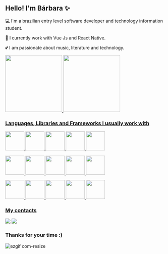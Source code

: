 ## Hello! I'm Bárbara :sparkles:
:computer:  I'm a brazilian entry level software developer and technology information student.

:scroll: I currently work with Vue Js and React Native.

:two_hearts: I am passionate about music, literature and technology.

<a href="https://github.com/barbara-teresa-toledo">
<img height="180em" src="https://github-readme-stats.vercel.app/api/top-langs/?username=barbara-teresa-toledo&hide_progress=true&langs_count=8&theme=buefy&bg_color=45,780E35,00116B&title_color=fefefe&text_color=fefefe&icon_color=fefefe"/>
<img height="180em" src="https://github-readme-stats.vercel.app/api?username=barbara-teresa-toledo&show_icons=true&theme=buefy&bg_color=45,780E35,00116B&title_color=fefefe&text_color=fefefe&icon_color=fefefe&include_all_commits=true&count_private=true"/>

### Languages, Libraries and Frameworks I usually work with
<img src="https://cdn.jsdelivr.net/gh/devicons/devicon/icons/html5/html5-original.svg" width="60" height="60" /> <img src="https://cdn.jsdelivr.net/gh/devicons/devicon/icons/css3/css3-original.svg" width="60" height="60" /> <img src="https://cdn.jsdelivr.net/gh/devicons/devicon/icons/javascript/javascript-original.svg" width="60" height="60"/> <img src="https://cdn.jsdelivr.net/gh/devicons/devicon/icons/typescript/typescript-plain.svg" width="60" height="60"/> <img src="https://cdn.jsdelivr.net/gh/devicons/devicon/icons/php/php-original.svg" width="60" height="60" /> 
  
<img src="https://cdn.jsdelivr.net/gh/devicons/devicon/icons/laravel/laravel-plain-wordmark.svg" width="60" height="60" /> <img src="https://cdn.jsdelivr.net/gh/devicons/devicon/icons/nodejs/nodejs-original.svg" width="60" height="60" /> <img src="https://cdn.jsdelivr.net/gh/devicons/devicon/icons/nestjs/nestjs-plain.svg" width="60" height="60" /> <img src="https://cdn.jsdelivr.net/gh/devicons/devicon/icons/vuejs/vuejs-original.svg" width="60" height="60"/> <img src="https://cdn.jsdelivr.net/gh/devicons/devicon/icons/react/react-original.svg" width="60" height="60" />

<img src="https://cdn.jsdelivr.net/gh/devicons/devicon/icons/jquery/jquery-plain-wordmark.svg" width="60" height="60"/> <img src="https://cdn.jsdelivr.net/gh/devicons/devicon/icons/tailwindcss/tailwindcss-plain.svg" width="60" height="60"/> <img src="https://cdn.jsdelivr.net/gh/devicons/devicon/icons/bootstrap/bootstrap-original.svg" width="60" height="60" /> <img src="https://cdn.jsdelivr.net/gh/devicons/devicon/icons/figma/figma-original.svg" width="60" height="60"/> <img src="https://cdn.jsdelivr.net/gh/devicons/devicon/icons/canva/canva-original.svg" width="60" height="60"/> 

          
### My contacts
<a href="https://www.linkedin.com/in/barbara-teresa-toledo" target="_blank"><img src="https://img.shields.io/badge/-LinkedIn-%230077B5?style=for-the-badge&logo=linkedin&logoColor=white" target="_blank"></a> <a href = "mailto:barbara-teresa@outlook.com"><img src="https://img.shields.io/badge/Email-D14836?style=for-the-badge&logo=gmail&logoColor=white" target="_blank"></a>
          
### Thanks for your time :)

![ezgif com-resize](https://github.com/barbara-teresa-toledo/barbara-teresa-toledo/assets/97132820/e464f7ed-a417-4626-a7e7-22a148772ddd)
